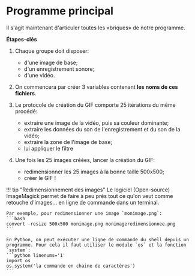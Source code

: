 # Programme principal

Il s'agit maintenant d'articuler toutes les «briques» de notre programme.

**Étapes-clés**

1. Chaque groupe doit disposer:
    * d'une image de base;
    * d'un enregistrement sonore;
    * d'une vidéo.

2. On commencera par créer 3 variables contenant **les noms de ces fichiers**.

3. Le protocole de création du GIF comporte 25 itérations du même procédé:
    - extraire une image de la vidéo, puis sa couleur dominante;
    - extraire les données du son de l'enregistrement et du son de la vidéo;
    - extraire la zone de l'image de base;
    - lui appliquer le filtre

4. Une fois les 25 images créées, lancer la création du GIF:
    - redimensionner les 25 images à la bonne taille 500x500;
    - créer le GIF !


!!! tip "Redimensionnement des images"
    Le logiciel (Open-source) ImageMagick permet de faire à peu près tout ce qu'on veut comme retouche d'images... en ligne de commande dans un terminal.

    Par exemple, pour redimensionner une image `monimage.png`:
    ```bash
    convert -resize 500x500 monimage.png monimageredimensionnee.png
    ```
    
    En Python, on peut exécuter une ligne de commande du shell depuis un programme. Pour cela il faut utiliser le module `os` et la fonction `system`:
    ```python linenums='1'
    import os
    os.system('la commande en chaine de caractères')
    ```
    

